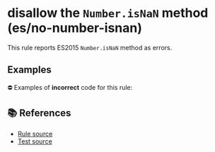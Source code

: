 # disallow the `Number.isNaN` method (es/no-number-isnan)

This rule reports ES2015 `Number.isNaN` method as errors.

## Examples

⛔ Examples of **incorrect** code for this rule:

<eslint-playground type="bad" code="/*eslint es/no-number-isnan: error */
const b = Number.isNaN(value)
" />

## 📚 References

- [Rule source](https://github.com/mysticatea/eslint-plugin-es/blob/v2.0.0/lib/rules/no-number-isnan.js)
- [Test source](https://github.com/mysticatea/eslint-plugin-es/blob/v2.0.0/tests/lib/rules/no-number-isnan.js)
